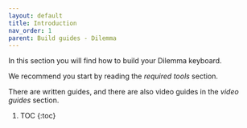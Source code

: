 ```yaml
---
layout: default
title: Introduction
nav_order: 1
parent: Build guides - Dilemma
---
```


In this section you will find how to build your Dilemma keyboard.

We recommend you start by reading the *required tools* section.

There are written guides, and there are also video guides in the *video guides* section.

1. TOC
{:toc}
